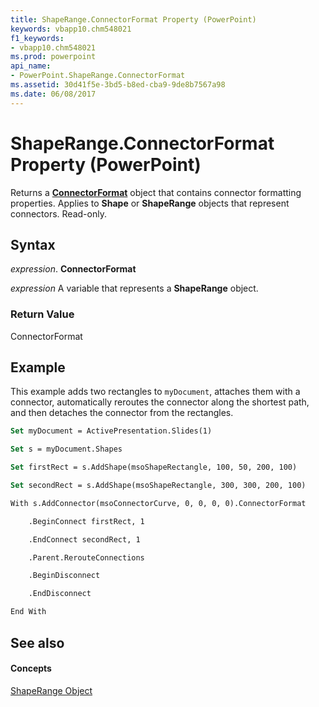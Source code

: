 ```yaml
---
title: ShapeRange.ConnectorFormat Property (PowerPoint)
keywords: vbapp10.chm548021
f1_keywords:
- vbapp10.chm548021
ms.prod: powerpoint
api_name:
- PowerPoint.ShapeRange.ConnectorFormat
ms.assetid: 30d41f5e-3bd5-b8ed-cba9-9de8b7567a98
ms.date: 06/08/2017
---
```



# ShapeRange.ConnectorFormat Property (PowerPoint)

Returns a **[ConnectorFormat](connectorformat-object-powerpoint.md)** object that contains connector formatting properties. Applies to **Shape** or **ShapeRange** objects that represent connectors. Read-only.


## Syntax

 _expression_. **ConnectorFormat**

 _expression_ A variable that represents a **ShapeRange** object.


### Return Value

ConnectorFormat


## Example

This example adds two rectangles to  `myDocument`, attaches them with a connector, automatically reroutes the connector along the shortest path, and then detaches the connector from the rectangles.


```vb
Set myDocument = ActivePresentation.Slides(1)

Set s = myDocument.Shapes

Set firstRect = s.AddShape(msoShapeRectangle, 100, 50, 200, 100)

Set secondRect = s.AddShape(msoShapeRectangle, 300, 300, 200, 100)

With s.AddConnector(msoConnectorCurve, 0, 0, 0, 0).ConnectorFormat

    .BeginConnect firstRect, 1

    .EndConnect secondRect, 1

    .Parent.RerouteConnections

    .BeginDisconnect

    .EndDisconnect

End With
```


## See also


#### Concepts


[ShapeRange Object](shaperange-object-powerpoint.md)

